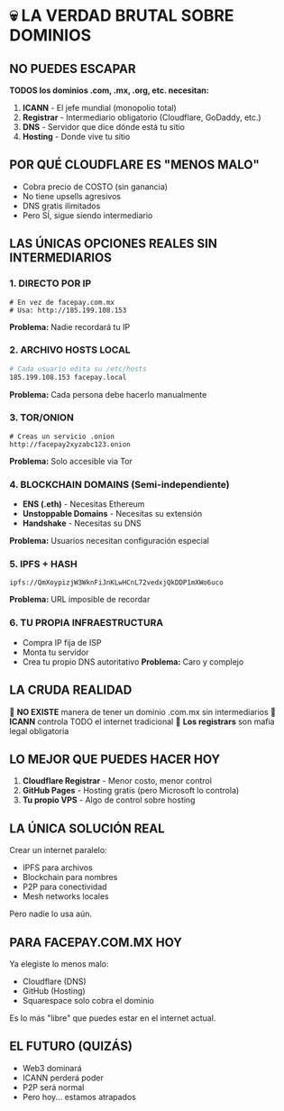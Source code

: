 # 💀 LA VERDAD BRUTAL SOBRE DOMINIOS

## NO PUEDES ESCAPAR
**TODOS los dominios .com, .mx, .org, etc. necesitan:**
1. **ICANN** - El jefe mundial (monopolio total)
2. **Registrar** - Intermediario obligatorio (Cloudflare, GoDaddy, etc.)
3. **DNS** - Servidor que dice dónde está tu sitio
4. **Hosting** - Donde vive tu sitio

## POR QUÉ CLOUDFLARE ES "MENOS MALO"
- Cobra precio de COSTO (sin ganancia)
- No tiene upsells agresivos
- DNS gratis ilimitados
- Pero SÍ, sigue siendo intermediario

## LAS ÚNICAS OPCIONES REALES SIN INTERMEDIARIOS

### 1. DIRECTO POR IP
```
# En vez de facepay.com.mx
# Usa: http://185.199.108.153
```
**Problema:** Nadie recordará tu IP

### 2. ARCHIVO HOSTS LOCAL
```bash
# Cada usuario edita su /etc/hosts
185.199.108.153 facepay.local
```
**Problema:** Cada persona debe hacerlo manualmente

### 3. TOR/ONION
```
# Creas un servicio .onion
http://facepay2xyzabc123.onion
```
**Problema:** Solo accesible via Tor

### 4. BLOCKCHAIN DOMAINS (Semi-independiente)
- **ENS (.eth)** - Necesitas Ethereum
- **Unstoppable Domains** - Necesitas su extensión
- **Handshake** - Necesitas su DNS

**Problema:** Usuarios necesitan configuración especial

### 5. IPFS + HASH
```
ipfs://QmXoypizjW3WknFiJnKLwHCnL72vedxjQkDDP1mXWo6uco
```
**Problema:** URL imposible de recordar

### 6. TU PROPIA INFRAESTRUCTURA
- Compra IP fija de ISP
- Monta tu servidor
- Crea tu propio DNS autoritativo
**Problema:** Caro y complejo

## LA CRUDA REALIDAD
🔴 **NO EXISTE** manera de tener un dominio .com.mx sin intermediarios
🔴 **ICANN** controla TODO el internet tradicional
🔴 **Los registrars** son mafia legal obligatoria

## LO MEJOR QUE PUEDES HACER HOY
1. **Cloudflare Registrar** - Menor costo, menor control
2. **GitHub Pages** - Hosting gratis (pero Microsoft lo controla)
3. **Tu propio VPS** - Algo de control sobre hosting

## LA ÚNICA SOLUCIÓN REAL
Crear un internet paralelo:
- IPFS para archivos
- Blockchain para nombres
- P2P para conectividad
- Mesh networks locales

Pero nadie lo usa aún.

## PARA FACEPAY.COM.MX HOY
Ya elegiste lo menos malo:
- Cloudflare (DNS) 
- GitHub (Hosting)
- Squarespace solo cobra el dominio

Es lo más "libre" que puedes estar en el internet actual.

## EL FUTURO (QUIZÁS)
- Web3 dominará
- ICANN perderá poder
- P2P será normal
- Pero hoy... estamos atrapados